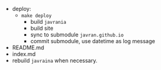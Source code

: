 * deploy:
    + `make deploy`
        * build `javrania`
        * build site
        * sync to submodule `javran.github.io`
        * commit submodule, use datetime as log message
* README.md
* index.md
* rebuild `javraina` when necessary.

